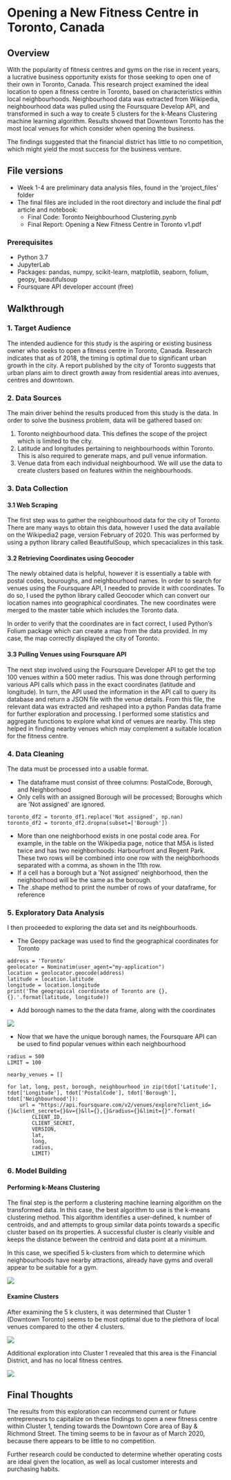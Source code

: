 # Opening a New Fitness Centre in Toronto, Canada

## Overview

With the popularity of fitness centres and gyms on the rise in recent years, a lucrative business opportunity exists for those seeking to open one of their own in Toronto, Canada. This research project examined the ideal location to open a fitness centre in Toronto, based on characteristics within local neighbourhoods. Neighbourhood data was extracted from Wikipedia, neighbourhood data was pulled using the Foursquare Develop API, and transformed in such a way to create 5 clusters for the k-Means Clustering machine learning algorithm. Results showed that Downtown Toronto has the most local venues for which consider when opening the business. 

The findings suggested that the financial district has little to no competition, which might yield the most success for the business venture.

## File versions
- Week 1-4 are preliminary data analysis files, found in the 'project_files' folder
- The final files are included in the root directory and include the final pdf article and notebook:
  - Final Code: Toronto Neighbourhood Clustering.pynb
  - Final Report: Opening a New Fitness Centre in Toronto v1.pdf

### Prerequisites
 - Python 3.7
 - JupyterLab
 - Packages: pandas, numpy, scikit-learn, matplotlib, seaborn, folium, geopy, beautifulsoup
 - Foursquare API developer account (free)
 
## Walkthrough

### 1. Target Audience
The intended audience for this study is the aspiring or existing business owner who seeks to open a fitness centre in Toronto, Canada. Research indicates that as of 2018, the timing is optimal due to significant urban growth in the city. A report published by the city of Toronto suggests that urban plans aim to direct growth away from residential areas into avenues, centres and downtown.

### 2. Data Sources
The main driver behind the results produced from this study is the data. In order to solve the business problem, data will be gathered based on:

1. Toronto neighbourhood data. This defines the scope of the project which is limited to the city.
2. Latitude and longitudes pertaining to neighbourhoods within Toronto. This is also required to generate maps, and pull venue information.
3. Venue data from each individual neighbourhood. We will use the data to create clusters based on features within the neighbourhoods.

### 3. Data Collection

#### 3.1 Web Scraping

The first step was to gather the neighbourhood data for the city of Toronto. There are many ways to obtain this data, however I used the data available on the Wikipedia2 page, version February of 2020. This was performed by using a python library called BeautifulSoup, which specacializes in this task.

#### 3.2 Retrieving Coordinates using Geocoder

The newly obtained data is helpful, however it is essentially a table with postal codes, bouroughs, and neighbourhood names. In order to search for venues using the Foursquare API, I needed to provide it with coordinates. To do so, I used the python library called Geocoder which can convert our location names into geographical coordinates. The new coordinates were merged to the master table which includes the Toronto data.

In order to verify that the coordinates are in fact correct, I used Python’s Folium package which can create a map from the data provided. In my case, the map correctly displayed the city of Toronto.

#### 3.3 Pulling Venues using Foursquare API

The next step involved using the Foursquare Developer API to get the top 100 venues within a 500 meter radius. This was done through performing various API calls which pass in the exact coordinates (latitude and longitude). In turn, the API used the information in the API call to query its database and return a JSON file with the venue details. From this file, the relevant data was extracted and reshaped into a python Pandas data frame for further exploration and processing. I performed some statistics and aggregate functions to explore what kind of venues are nearby. This step helped in finding nearby venues which may complement a suitable location for the fitness centre.

### 4. Data Cleaning

The data must be processed into a usable format.

- The dataframe must consist of three columns: PostalCode, Borough, and Neighborhood
- Only cells with an assigned Borough will be processed; Boroughs which are 'Not assigned' are ignored.
```
toronto_df2 = toronto_df1.replace('Not assigned', np.nan)
toronto_df2 = toronto_df2.dropna(subset=['Borough'])
```
- More than one neighborhood exists in one postal code area. For example, in the table on the Wikipedia page, notice that M5A is listed twice and has two neighborhoods: Harbourfront and Regent Park. These two rows will be combined into one row with the neighborhoods separated with a comma, as shown in the 11th row.
- If a cell has a borough but a 'Not assigned' neighborhood, then the neighborhood will be the same as the borough.
- The .shape method to print the number of rows of your dataframe, for reference

### 5. Exploratory Data Analysis
I then proceeded to exploring the data set and its neighbourhoods.

- The Geopy package was used to find the geographical coordinates for Toronto
```
address = 'Toronto'
geolocator = Nominatim(user_agent="my-application")
location = geolocator.geocode(address)
latitude = location.latitude
longitude = location.longitude
print('The geograpical coordinate of Toronto are {}, {}.'.format(latitude, longitude))
```

- Add borough names to the the data frame, along with the coordinates

![](images/boroughs.png)

- Now that we have the unique borough names, the Foursquare API can be used to find popular venues within each neighbourhood

```
radius = 500
LIMIT = 100

nearby_venues = []

for lat, long, post, borough, neighbourhood in zip(tdot['Latitude'], tdot['Longitude'], tdot['PostalCode'], tdot['Borough'], tdot['Neighbourhood']):
    url = "https://api.foursquare.com/v2/venues/explore?client_id={}&client_secret={}&v={}&ll={},{}&radius={}&limit={}".format(
        CLIENT_ID,
        CLIENT_SECRET,
        VERSION,
        lat,
        long,
        radius, 
        LIMIT)
```


### 6. Model Building
#### Performing k-Means Clustering

The final step is the perform a clustering machine learning algorithm on the transformed data. In this case, the best algorithm to use is the k-means clustering method. This algorithm identifies a user-defined, k number of centroids, and and attempts to group similar data points towards a specific cluster based on its properties. A successful cluster is clearly visible and keeps the distance between the centroid and data point at a minimum.

In this case, we specified 5 k-clusters from which to determine which neighbourhoods have nearby attractions, already have gyms and overall appear to be suitable for a gym.

![](images/figure_4.png)

#### Examine Clusters

After examining the 5 k clusters, it was determined that Cluster 1 (Downtown Toronto) seems to be most optimal due to the plethora of local venues compared to the other 4 clusters.

![](images/figure_3.png)

Additional exploration into Cluster 1 revealed that this area is the Financial District, and has no local fitness centres.

![](images/figure_1.png)


## Final Thoughts

The results from this exploration can recommend current or future entrepreneurs to capitalize on these findings to open a new fitness centre within Cluster 1, tending towards the Downtown Core area of Bay & Richmond Street. The timing seems to be in favour as of March 2020, because there appears to be little to no competition.

Further research could be conducted to determine whether operating costs are ideal given the location, as well as local customer interests and purchasing habits.
